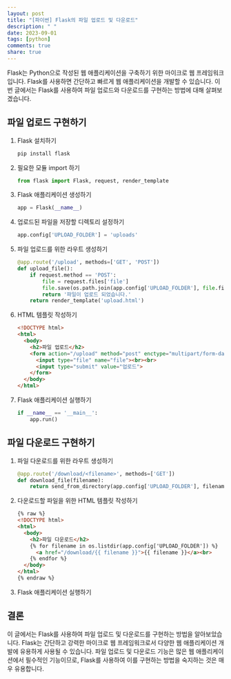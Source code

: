 ```yaml
---
layout: post
title: "[파이썬] Flask의 파일 업로드 및 다운로드"
description: " "
date: 2023-09-01
tags: [python]
comments: true
share: true
---
```


Flask는 Python으로 작성된 웹 애플리케이션을 구축하기 위한 마이크로 웹 프레임워크입니다. Flask를 사용하면 간단하고 빠르게 웹 애플리케이션을 개발할 수 있습니다. 이번 글에서는 Flask를 사용하여 파일 업로드와 다운로드를 구현하는 방법에 대해 살펴보겠습니다.

## 파일 업로드 구현하기

1. Flask 설치하기
   ```python
   pip install flask
   ```

2. 필요한 모듈 import 하기
   ```python
   from flask import Flask, request, render_template
   ```

3. Flask 애플리케이션 생성하기
   ```python
   app = Flask(__name__)
   ```

4. 업로드된 파일을 저장할 디렉토리 설정하기
   ```python
   app.config['UPLOAD_FOLDER'] = 'uploads'
   ```

5. 파일 업로드를 위한 라우트 생성하기
   ```python
   @app.route('/upload', methods=['GET', 'POST'])
   def upload_file():
       if request.method == 'POST':
           file = request.files['file']
           file.save(os.path.join(app.config['UPLOAD_FOLDER'], file.filename))
           return '파일이 업로드 되었습니다.'
       return render_template('upload.html')
   ```

6. HTML 템플릿 작성하기
   ```html
   <!DOCTYPE html>
   <html>
     <body>
       <h2>파일 업로드</h2>
       <form action="/upload" method="post" enctype="multipart/form-data">
         <input type="file" name="file"><br><br>
         <input type="submit" value="업로드">
       </form>
     </body>
   </html>
   ```

7. Flask 애플리케이션 실행하기
   ```python
   if __name__ == '__main__':
       app.run()
   ```

## 파일 다운로드 구현하기

1. 파일 다운로드를 위한 라우트 생성하기
   ```python
   @app.route('/download/<filename>', methods=['GET'])
   def download_file(filename):
       return send_from_directory(app.config['UPLOAD_FOLDER'], filename, as_attachment=True)
   ```

2. 다운로드할 파일을 위한 HTML 템플릿 작성하기
   ```html
   {% raw %}
   <!DOCTYPE html>
   <html>
     <body>
       <h2>파일 다운로드</h2>
       {% for filename in os.listdir(app.config['UPLOAD_FOLDER']) %}
         <a href="/download/{{ filename }}">{{ filename }}</a><br>
       {% endfor %}
     </body>
   </html>
   {% endraw %}
   ```

3. Flask 애플리케이션 실행하기

## 결론

이 글에서는 Flask를 사용하여 파일 업로드 및 다운로드를 구현하는 방법을 알아보았습니다. Flask는 간단하고 강력한 마이크로 웹 프레임워크로서 다양한 웹 애플리케이션 개발에 유용하게 사용될 수 있습니다. 파일 업로드 및 다운로드 기능은 많은 웹 애플리케이션에서 필수적인 기능이므로, Flask를 사용하여 이를 구현하는 방법을 숙지하는 것은 매우 유용합니다.